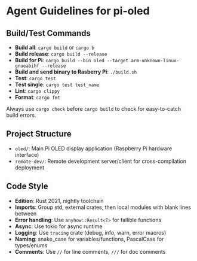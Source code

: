 # Agent Guidelines for pi-oled

## Build/Test Commands
- **Build all**: `cargo build` or `cargo b`
- **Build release**: `cargo build --release`
- **Build for Pi**: `cargo build --bin oled --target arm-unknown-linux-gnueabihf --release`
- **Build and send binary to Rasberry Pi**: `./build.sh`
- **Test**: `cargo test`
- **Test single**: `cargo test test_name`
- **Lint**: `cargo clippy`
- **Format**: `cargo fmt`

Always use `cargo check` before `cargo build` to check for easy-to-catch build errors.

## Project Structure
- `oled/`: Main Pi OLED display application (Raspberry Pi hardware interface)
- `remote-dev/`: Remote development server/client for cross-compilation deployment

## Code Style
- **Edition**: Rust 2021, nightly toolchain
- **Imports**: Group std, external crates, then local modules with blank lines between
- **Error handling**: Use `anyhow::Result<T>` for fallible functions
- **Async**: Use tokio for async runtime
- **Logging**: Use `tracing` crate (debug, info, warn, error macros)
- **Naming**: snake_case for variables/functions, PascalCase for types/enums
- **Comments**: Use `//` for line comments, `///` for doc comments

